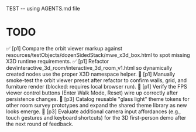 TEST -- using AGENTS.md file
# TODO
✅ [p1] Compare the orbit viewer markup against resources/testObjects/dozenSidedStack/mwe_x3d_box.html to spot missing X3D runtime requirements.
✅ [p1] Refactor dev/interactive_3d_room/interactive_3d_room_v1.html so dynamically created nodes use the proper X3D namespace helper.
🔲 [p1] Manually smoke-test the orbit viewer preset after refactor to confirm walls, grid, and furniture render (blocked: requires local browser run).
🔲 [p1] Verify the FPS viewer control buttons (Enter Walk Mode, Reset) wire up correctly after persistence changes.
🔲 [p3] Catalog reusable "glass light" theme tokens for other room survey prototypes and expand the shared theme library as new looks emerge.
🔲 [p3] Evaluate additional camera input affordances (e.g., touch gestures and keyboard shortcuts) for the 3D first-person demo after the next round of feedback.
